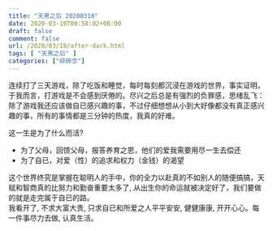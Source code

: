 ```yaml
---
title: "天黑之后 20200318"
date: 2020-03-18T00:58:02+08:00
draft: false
comment: false
url: /2020/03/18/after-dark.html
tags: [ "天黑之后" ]
categories: ["碎碎念"]
---
```

<!--more-->
连续打了三天游戏，除了吃饭和睡觉，每时每刻都沉浸在游戏的世界，事实证明，于我而言，打游戏是不会感到厌倦的。尽兴之后总是有强烈的负罪感，思绪乱飞：除了游戏我还应该做自已感兴趣的事，不过仔细想想从小到大好像都没有真正感兴趣的事，所有的事情都是三分钟的热度，我真的好难。

这一生是为了什么而活?
- 为了父母，回馈父母，报答养育之恩，他们的爱我需要用尽一生去偿还
- 为了自已，对爱（性）的追求和权力（金钱）的渴望

这个世界终究是掌握在聪明人的手中，你的全力以赴真的不如别人的随便搞搞，天赋和智商真的比努力和勤奋重要太多了, 从出生你的命运就被决定好了，我们要做的就是走完属于自已的路。  
我看开了, 不求大富大贵, 只求自已和所爱之人平平安安, 健健康康, 开开心心。每一件事尽力去做, 认真生活。



